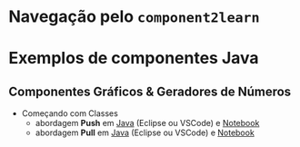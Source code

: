 # Navegação pelo `component2learn`

# Exemplos de componentes Java

## Componentes Gráficos & Geradores de Números

* Começando com Classes
  * abordagem **Push** em [Java](../java/src/pt/c08componentes/s01chartseq/s01push/) (Eclipse ou VSCode) e [Notebook](../notebooks/pt/s04components/s01chart/s01push.ipynb)
  * abordagem **Pull** em [Java](../java/src/pt/c08componentes/s01chartseq/s02pull/) (Eclipse ou VSCode) e [Notebook](../notebooks/pt/s04components/s01chart/s02pull.ipynb)